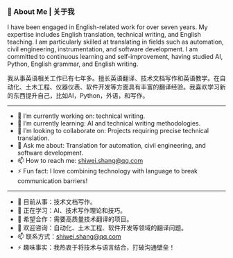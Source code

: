 ### 📝 About Me | 关于我

I have been engaged in English-related work for over seven years. My expertise includes English translation, technical writing, and English teaching. I am particularly skilled at translating in fields such as automation, civil engineering, instrumentation, and software development. I am committed to continuous learning and self-improvement, having studied AI, Python, English grammar, and English writing.

我从事英语相关工作已有七年多。擅长英语翻译、技术文档写作和英语教学。在自动化、土木工程、仪器仪表、软件开发等方面具有丰富的翻译经验。我喜欢学习新的东西提升自己，比如AI，Python，外语，和写作。

---

- 🔭 I’m currently working on: technical writing.
- 🌱 I’m currently learning: AI and technical writing methodologies.
- 👯 I’m looking to collaborate on: Projects requiring precise technical translation.
- 💬 Ask me about: Translation for automation, civil engineering, and software development.
- 📫 How to reach me: shiwei.shang@qq.com
- ⚡ Fun fact: I love combining technology with language to break communication barriers!

---

- 🔭 目前从事：技术文档写作。
- 🌱 正在学习：AI、技术写作理论和技巧。
- 👯 希望合作：需要高质量技术翻译的项目。
- 💬 欢迎咨询：自动化、土木工程、软件开发等领域的翻译问题。
- 📫 联系方式：shiwei.shang@qq.com
- ⚡ 趣味事实：我热衷于将技术与语言结合，打破沟通壁垒！
